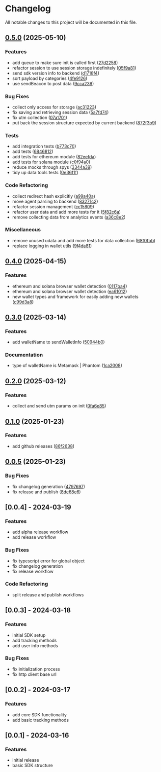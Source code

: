 # Changelog

All notable changes to this project will be documented in this file.


## [0.5.0](https://github.com/ondecentral/Lucia-Browser-SDK/compare/v0.4.0...v0.5.0) (2025-05-10)


### Features

* add queue to make sure init is called first ([27d2258](https://github.com/ondecentral/Lucia-Browser-SDK/commit/27d2258fd7f2671b018a1fd6c7d3b2da32b8478c))
* refactor session to use session storage indefinitely ([05f9a81](https://github.com/ondecentral/Lucia-Browser-SDK/commit/05f9a815d2b2bd411525cf6bc2646848b3c3364e))
* send sdk version info to backend ([d1718f4](https://github.com/ondecentral/Lucia-Browser-SDK/commit/d1718f4040cde9a1f54297562a6ec4c43bc51fd3))
* sort payload by categories ([4fe9126](https://github.com/ondecentral/Lucia-Browser-SDK/commit/4fe91264dbb344692726e734e422b5310f7db0d1))
* use sendBeacon to post data ([9cca238](https://github.com/ondecentral/Lucia-Browser-SDK/commit/9cca2381d304992aa05b25083260b7dcfe85f41c))


### Bug Fixes

* collect only access for storage ([ac31223](https://github.com/ondecentral/Lucia-Browser-SDK/commit/ac3122307f8e379b6dcb26f1f3015456c5303e27))
* fix saving and retrieving session data ([5a7fd74](https://github.com/ondecentral/Lucia-Browser-SDK/commit/5a7fd740da6070c7ff7a8f1c44dc03b880cdccc0))
* fix utm collection ([07a1701](https://github.com/ondecentral/Lucia-Browser-SDK/commit/07a17016c94fb600066c25bcc8116d17fac918f9))
* put back the session structure expected by current backend ([872f3b9](https://github.com/ondecentral/Lucia-Browser-SDK/commit/872f3b97ee78ce559ef8681ca96ac238f132e46d))


### Tests

* add integration tests ([b773c70](https://github.com/ondecentral/Lucia-Browser-SDK/commit/b773c70516bcd6180ca25d0c9b8f7f54f5a0016f))
* add tests ([6846812](https://github.com/ondecentral/Lucia-Browser-SDK/commit/6846812104ec69a343114fc9a9039cb884952d9a))
* add tests for ethereum module ([82eefda](https://github.com/ondecentral/Lucia-Browser-SDK/commit/82eefda876dec4c233f140f185ede65b37ca9f3e))
* add tests for solana module ([c0f94a0](https://github.com/ondecentral/Lucia-Browser-SDK/commit/c0f94a050e1412081e24ff05fc2f2ea046c9621c))
* reduce mocks through spys ([3344a39](https://github.com/ondecentral/Lucia-Browser-SDK/commit/3344a398c28268ef6eca8d947d00ea53ba833cb0))
* tidy up data tools tests ([0e36f1f](https://github.com/ondecentral/Lucia-Browser-SDK/commit/0e36f1f7eec682efde87400d5a06cb41f733412d))


### Code Refactoring

* collect redirect hash explicitly ([a99a40a](https://github.com/ondecentral/Lucia-Browser-SDK/commit/a99a40a7df1526a5d9c5821e877bd339181061f2))
* move agent parsing to backend ([83271c2](https://github.com/ondecentral/Lucia-Browser-SDK/commit/83271c2f7160abb491912c819bf93fcb89b9d572))
* refactor session management ([cc15809](https://github.com/ondecentral/Lucia-Browser-SDK/commit/cc158093579fd2e1a2746d1aa2c327844d51c0f1))
* refactor user data and add more tests for it ([5f82c6a](https://github.com/ondecentral/Lucia-Browser-SDK/commit/5f82c6ac5dbaf3531d807c734a81819184e2685d))
* remove collecting data from analytics events ([a36c8e2](https://github.com/ondecentral/Lucia-Browser-SDK/commit/a36c8e289f60df7fd0fb5c81598d4fcaa6cc3833))


### Miscellaneous

* remove unused udata and add more tests for data collection ([68f0fbb](https://github.com/ondecentral/Lucia-Browser-SDK/commit/68f0fbbc4b35f2f4c55ba8b092f7eed7be9484c5))
* replace logging in wallet utils ([9f4da81](https://github.com/ondecentral/Lucia-Browser-SDK/commit/9f4da81c892c2ebe76cec70e3143cb670114fc3e))

## [0.4.0](https://github.com/ondecentral/Lucia-Browser-SDK/compare/v0.3.0...v0.4.0) (2025-04-15)


### Features

* ethereum and solana browser wallet detection ([0117ba4](https://github.com/ondecentral/Lucia-Browser-SDK/commit/0117ba43b2cba4bfd8c78da8f1bcee21ba11695f))
* ethereum and solana browser wallet detection ([ea61012](https://github.com/ondecentral/Lucia-Browser-SDK/commit/ea61012f9892914481b377ef8339c1ccbcd73edb))
* new wallet types and framework for easily adding new wallets ([c99d3a8](https://github.com/ondecentral/Lucia-Browser-SDK/commit/c99d3a875e14980d15cc9f3030194939e29d7026))

## [0.3.0](https://github.com/ondecentral/Lucia-Browser-SDK/compare/v0.2.0...v0.3.0) (2025-03-14)

### Features

- add walletName to sendWalletInfo ([50944b0](https://github.com/ondecentral/Lucia-Browser-SDK/commit/50944b0f37d1492b47dbab1bb07b8281edabaf37))

### Documentation

- type of walletName is Metamask | Phantom ([1ca2008](https://github.com/ondecentral/Lucia-Browser-SDK/commit/1ca20088567e51a481e7bbd56cdea73d7cd45091))

## [0.2.0](https://github.com/ondecentral/Lucia-Browser-SDK/compare/v0.1.0...v0.2.0) (2025-03-12)

### Features

- collect and send utm params on init ([0fa6e85](https://github.com/ondecentral/Lucia-Browser-SDK/commit/0fa6e85b79f69c2b402bc55f8bf896a5fda4ba54))

## [0.1.0](https://github.com/ondecentral/Lucia-Browser-SDK/compare/v0.0.5...v0.1.0) (2025-01-23)

### Features

- add github releases ([86f2638](https://github.com/ondecentral/Lucia-Browser-SDK/commit/86f2638aa48eb66d8b4e8537314569ae25dd0b9d))

## [0.0.5](https://github.com/ondecentral/Lucia-Browser-SDK/compare/v0.0.4...v0.0.5) (2025-01-23)

### Bug Fixes

- fix changelog generation ([4797697](https://github.com/ondecentral/Lucia-Browser-SDK/commit/47976978ccb3866d510919c974dc73d304786953))
- fix release and publish ([8de68e6](https://github.com/ondecentral/Lucia-Browser-SDK/commit/8de68e6fe5bbef2b3d4e99262dc6f44d55241bc3))

## [0.0.4] - 2024-03-19

### Features

- add alpha release workflow
- add release workflow

### Bug Fixes

- fix typescript error for global object
- fix changelog generation
- fix release workflow

### Code Refactoring

- split release and publish workflows

## [0.0.3] - 2024-03-18

### Features

- initial SDK setup
- add tracking methods
- add user info methods

### Bug Fixes

- fix initialization process
- fix http client base url

## [0.0.2] - 2024-03-17

### Features

- add core SDK functionality
- add basic tracking methods

## [0.0.1] - 2024-03-16

### Features

- initial release
- basic SDK structure
